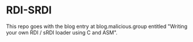 # RDI-SRDI
This repo goes with the blog entry at blog.malicious.group entitled "Writing your own RDI / sRDI loader using C and ASM".

